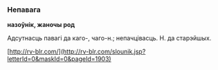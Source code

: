 ### Непавага
**назоўнік, жаночы род**

Адсутнасць павагі да каго-, чаго-н.; непачцівасць. Н. да старэйшых.

<a rel="author">[http://rv-blr.com/](http://rv-blr.com/slounik.jsp?letterId=0&maskId=0&pageId=1903)</a>
